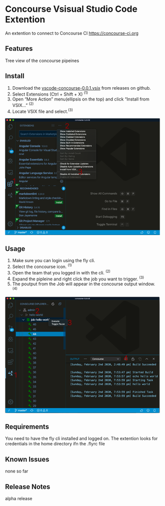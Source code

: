 # Concourse Vsisual Studio  Code Extention

An extention to connect to  Concourse CI https://concourse-ci.org

## Features

Tree view of the concourse pipeines

## Install

1. Download the [vscode-concourse-0.0.1.vsix](https://github.com/pivotal-Jay-Wilson/concourse-extension/releases/download/v0.0.0.1/vscode-concourse-0.0.1.vsix) from releases on github.
2. Select Extensions (Ctrl + Shift + X) <sup>(1)</sup>
3. Open “More Action” menu(ellipsis on the top) and click “Install from VSIX…” <sup>(2)</sup>
4. Locate VSIX file and select.<sup>(3)</sup>


![alt text](vs-concouse-1.png)

## Usage 

1. Make sure you can login using the fly cli.
2. Select the concourse icon. <sup>(1)</sup>
3. Open the team that you logged in with the cli. <sup>(2)</sup>
3. Expand the pipleine and right click the job you want to trigger. <sup>(3)</sup>
4. The poutput from the Job will appear in the concourse output window.<sup>(4)</sup>

![alt text](vs-concouse-2.png)

## Requirements

You need to have the fly cli installed and logged on.
The extention looks for credentials in the home directory ifn the .flyrc file

## Known Issues

none so far

## Release Notes

alpha release



